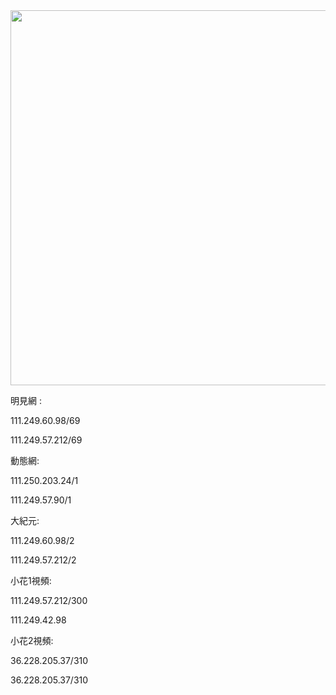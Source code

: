 <div align="center"><img src="/img-2/swspip.jpg" width=600></div><p>

明見網 :<P><P>
111.249.60.98/69<P><P>
111.249.57.212/69<P><P>
動態網:<P><P>
111.250.203.24/1<P><P>
111.249.57.90/1<P><P>
大紀元:<P><P>
111.249.60.98/2<P><P>
111.249.57.212/2<P><P>
小花1視頻:<P><P>
111.249.57.212/300<P><P>
111.249.42.98<P><P>
小花2視頻:<P><P>
36.228.205.37/310<P><P>
36.228.205.37/310<P><P>


